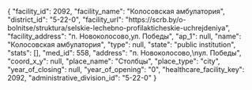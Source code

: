 {
    "facility_id": 2092,
    "facility_name": "Колосовская амбулатория",
    "district_id": "5-22-0",
    "facility_url": "https:\/\/scrb.by\/o-bolnitse\/struktura\/selskie-lechebno-profilakticheskie-uchrejdeniya",
    "facility_address": "п. Новоколосово,ул. Победы",
    "ap_1": null,
    "name": "Колосовская амбулатория",
    "type": null,
    "state": "public institution",
    "stats": [],
    "med_id": 558,
    "address": "п. Новоколосово,\nул. Победы",
    "coord_x_y": null,
    "place_name": "Столбцы",
    "place_type": "city",
    "year_of_closing": null,
    "year_of_opening": "0",
    "healthcare_facility_key": 2092,
    "administrative_division_id": "5-22-0"
}